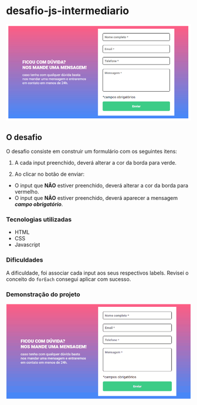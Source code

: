 # desafio-js-intermediario
![projeto pronto](./src/images/demonstracao.png)

## O desafio
O desafio consiste em construir um formulário com os seguintes itens:
1. A cada input preenchido, deverá alterar a cor da borda para verde.

2. Ao clicar no botão de enviar:
+ O input que **NÃO** estiver preenchido, deverá alterar a cor da borda para vermelho.
+ O input que **NÃO** estiver preenchido, deverá aparecer a mensagem **_campo obrigatório_**.

### Tecnologias utilizadas
- HTML
- CSS
- Javascript

### Dificuldades
A dificuldade, foi associar cada input aos seus respectivos labels. Revisei o conceito do `forEach` consegui aplicar com sucesso. 

### Demonstração do projeto
![demonstracao do projeto](./src/images/projeto-pronto.gif)